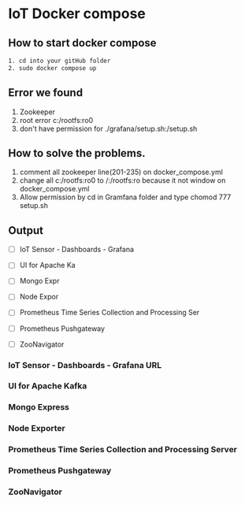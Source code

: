 # IoT Docker compose


## How to start docker compose

```bash
1. cd into your gitHub folder
2. sudo docker compose up
```

## Error we found
1. Zookeeper
2. root error c:/rootfs:ro0
3. don't have permission for ./grafana/setup.sh:/setup.sh

## How to solve the problems.
1. comment all zookeeper line(201-235) on docker_compose.yml
2. change all c:/rootfs:ro0 to /:/rootfs:ro because it not window on docker_compose.yml
3. Allow permission by cd in Gramfana folder and type chomod 777 setup.sh

## Output

- [ ] IoT Sensor - Dashboards - Grafana 
- [ ] UI for Apache Ka
- [ ] Mongo Expr
- [ ] Node Expor
- [ ] Prometheus Time Series Collection and Processing Ser
- [ ] Prometheus Pushgateway
- [ ] ZooNavigator


### IoT Sensor - Dashboards - Grafana URL

### UI for Apache Kafka

### Mongo Express

### Node Exporter

### Prometheus Time Series Collection and Processing Server

### Prometheus Pushgateway

### ZooNavigator
